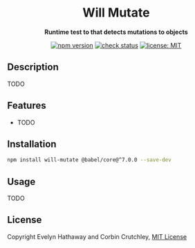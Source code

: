<div align="center">

# Will Mutate

**Runtime test to that detects mutations to objects**

[![npm version](https://badgen.net/npm/v/will-mutate?icon=npm)](https://www.npmjs.com/package/will-mutate)
[![check status](https://badgen.net/github/checks/evelynhathaway/will-mutate/master?icon=github)](https://github.com/evelynhathaway/will-mutate/actions)
[![license: MIT](https://badgen.net/badge/license/MIT/blue)](/LICENSE)

</div>

## Description

TODO

## Features

- TODO

## Installation

```bash
npm install will-mutate @babel/core@^7.0.0 --save-dev
```

## Usage

TODO

## License

Copyright Evelyn Hathaway and Corbin Crutchley, [MIT License](/LICENSE)
